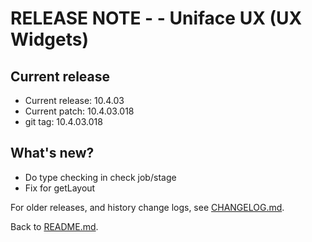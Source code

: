 # RELEASE NOTE -  - Uniface UX (UX Widgets)

## Current release
- Current release: 10.4.03
- Current patch: 10.4.03.018
- git tag: 10.4.03.018

## What's new?
 - Do type checking in check job/stage
 - Fix for getLayout

For older releases, and history change logs, see [CHANGELOG.md](CHANGELOG.md).

Back to [README.md](README.md).
